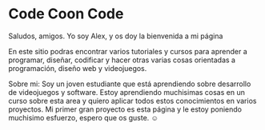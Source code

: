 # Code Coon Code

Saludos, amigos.
Yo soy Alex, y os doy la bienvenida a mi página

En este sitio podras encontrar varios tutoriales y cursos para aprender a programar, diseñar, codificar y hacer otras varias cosas orientadas a programación, diseño web y videojuegos.

Sobre mi: Soy un joven estudiante que está aprendiendo sobre desarrollo de videojuegos y software. Estoy aprendiendo muchisimas cosas en un curso sobre esta area y quiero aplicar todos estos conocimientos en varios proyectos. Mi primer gran proyecto es esta página y le estoy poniendo muchisimo esfuerzo, espero que os guste. ☺
